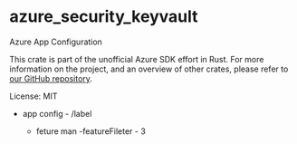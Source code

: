 # azure_security_keyvault

Azure App Configuration

This crate is part of the unofficial Azure SDK effort in Rust. For more
information on the project, and an overview of other crates, please refer to
[our GitHub repository](https://github.com/azure/azure-sdk-for-rust).

License: MIT



 - app config - /label


   - feture man
            -featureFileter - 3
